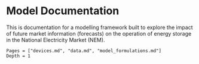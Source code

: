# Model Documentation

This is documentation for a modelling framework built to explore the impact of future market information (forecasts) on the operation of energy storage in the National Electricity Market (NEM).

```@contents
Pages = ["devices.md", "data.md", "model_formulations.md"]
Depth = 1
```